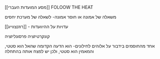 
[[מסע המועדות העברי]]
FOLOOW THE HEAT


משאלה של אמונה או חוסר אמונה-
לשאלה של מערכת יחסים

[[רוזנצווייג]] - עדויות על ההיוועדות


קונקרטיזציה
פרסונליזציה

אחד מהחוסמים בידבור על אלוהים לחילונים- הוא הדעה הקדומה שהאל הוא סטטי, והמאמין הוא סטטי, ולכן יש לפצח אותה בהתחלה

